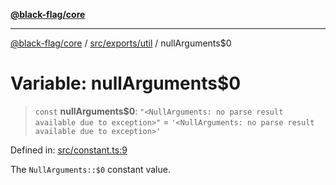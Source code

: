 [**@black-flag/core**](../../../../README.md)

***

[@black-flag/core](../../../../README.md) / [src/exports/util](../README.md) / nullArguments$0

# Variable: nullArguments$0

> `const` **nullArguments$0**: `"<NullArguments: no parse result available due to exception>"` = `'<NullArguments: no parse result available due to exception>'`

Defined in: [src/constant.ts:9](https://github.com/Xunnamius/black-flag/blob/d52d6ef8a8da5a82b265a7ff9d65b74350896d3b/src/constant.ts#L9)

The `NullArguments::$0` constant value.
